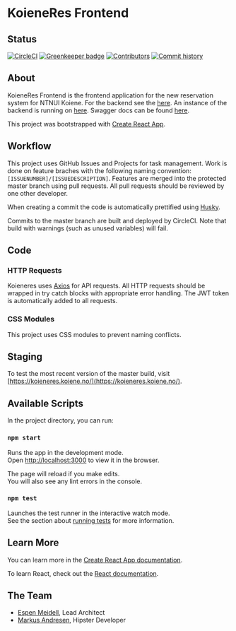 # KoieneRes Frontend

## Status

[![CircleCI](https://circleci.com/gh/NTNUIKoiene/koieneres-frontend/tree/master.svg?style=svg)](https://circleci.com/gh/NTNUIKoiene/koieneres-frontend/tree/master)
[![Greenkeeper badge](https://badges.greenkeeper.io/NTNUIKoiene/koieneres-frontend.svg)](https://greenkeeper.io/)
[![Contributors](https://img.shields.io/github/contributors-anon/NTNUIKoiene/koieneres-frontend.svg)](https://github.com/NTNUIKoiene/koieneres-frontend/graphs/contributors)
[![Commit history](https://img.shields.io/github/commit-activity/w/NTNUIKoiene/koieneres-frontend.svg?foo=bar)](https://github.com/NTNUIKoiene/koieneres-frontend/commits)

## About

KoieneRes Frontend is the frontend application for the new reservation system for NTNUI Koiene. For the backend see the [here](https://github.com/NTNUIKoiene/koieneres-backend). An instance of the backend is running on [here](<[https://koieneres-api-dev.appspot.com/](https://koieneres-api-dev.appspot.com/api/)>). Swagger docs can be found [here](https://koieneres-api-dev.appspot.com/swagger/).

This project was bootstrapped with [Create React App](https://github.com/facebook/create-react-app).

## Workflow

This project uses GitHub Issues and Projects for task management. Work is done on feature braches with the following naming convention: `[ISSUENUMBER]/[ISSUEDESCRIPTION]`. Features are merged into the protected master branch using pull requests. All pull requests should be reviewed by one other developer.

When creating a commit the code is automatically prettified using [Husky](https://github.com/typicode/husky).

Commits to the master branch are built and deployed by CircleCI. Note that build with warnings (such as unused variables) will fail.

## Code

### HTTP Requests

Koieneres uses [Axios](https://github.com/axios/axios) for API requests. All HTTP requests should be wrapped in try catch blocks with appropriate error handling. The JWT token is automatically added to all requests.

### CSS Modules

This project uses CSS modules to prevent naming conflicts.

## Staging

To test the most recent version of the master build, visit [https://koieneres.koiene.no/](https://koieneres.koiene.no/).

## Available Scripts

In the project directory, you can run:

### `npm start`

Runs the app in the development mode.<br>
Open [http://localhost:3000](http://localhost:3000) to view it in the browser.

The page will reload if you make edits.<br>
You will also see any lint errors in the console.

### `npm test`

Launches the test runner in the interactive watch mode.<br>
See the section about [running tests](https://facebook.github.io/create-react-app/docs/running-tests) for more information.

## Learn More

You can learn more in the [Create React App documentation](https://facebook.github.io/create-react-app/docs/getting-started).

To learn React, check out the [React documentation](https://reactjs.org/).

## The Team

- [Espen Meidell](https://github.com/espenmeidell), Lead Architect
- [Markus Andresen](https://github.com/SleipRecx), Hipster Developer
